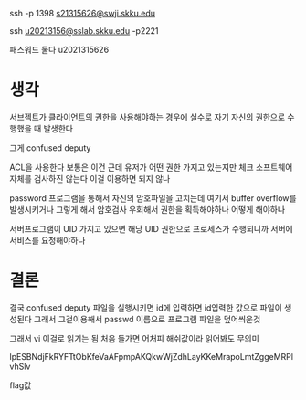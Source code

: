 ssh -p 1398 s21315626@swji.skku.edu

 ssh u20213156@sslab.skku.edu -p2221


패스워드 둘다 u2021315626


# 생각 
서브젝트가 클라이언트의 권한을 사용해야하는 경우에 실수로 자기 자신의 권한으로 수행했을 때 발생한다 

그게 confused deputy 

ACL을 사용한다 보통은 이건 근데 유저가 어떤 권한 가지고 있는지만 체크
소프트웨어 자체를 검사하진 않는다 이걸 이용하면 되지 않나 

password 프로그램을 통해서 자신의 암호파일을 고치는데
여기서 buffer overflow를 발생시키거나 그렇게 해서 암호검사 우회해서 권한을 획득해야하나 어떻게 해야하나 

서버프로그램이 UID 가지고 있으면 해당 UID 권한으로 프로세스가 수행되니까 
서버에 서비스를 요청해야하나 


# 결론

결국 confused deputy 파일을 실행시키면 id에 입력하면 id입력한 값으로 파일이 생성된다
그래서 그걸이용해서 passwd 이름으로 프로그램 파일을 덮어씌운것 

그래서 vi 이걸로 읽기는 됨 
처음 들가면 어처피 해쉬값이라 읽어봐도 무의미 

lpESBNdjFkRYFTtObKfeVaAFpmpAKQkwWjZdhLayKKeMrapoLmtZggeMRPlvhSlv

flag값 
